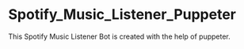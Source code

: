 # Spotify_Music_Listener_Puppeter

This Spotify Music Listener Bot is created with the help of puppeter.

